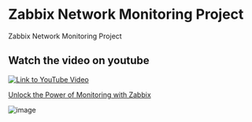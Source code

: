 # Zabbix Network Monitoring Project
Zabbix Network Monitoring Project









## Watch the video on youtube
[![Link to YouTube Video](https://img.youtube.com/vi/g3N7bcDuzYU/0.jpg)](https://www.youtube.com/watch?v=g3N7bcDuzYU)

[Unlock the Power of Monitoring with Zabbix](https://www.linkedin.com/posts/kenneth-nweke-4a9456185_unlock-the-power-of-monitoring-with-zabbix-activity-7222518512160772097-0cDa?utm_source=share&utm_medium=member_desktop)





![image](https://github.com/user-attachments/assets/5b73ad30-ae1c-46b3-afe6-0b9cf2e9a7cf)
